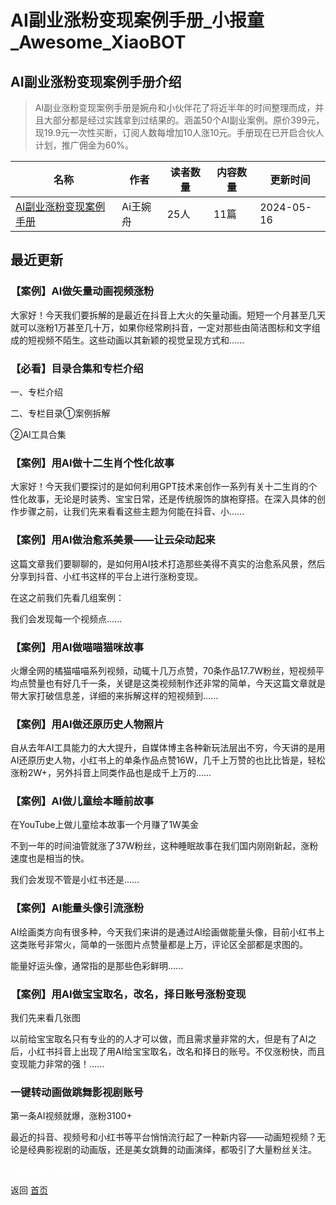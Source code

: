 # AI副业涨粉变现案例手册_小报童_Awesome_XiaoBOT

## AI副业涨粉变现案例手册介绍
> AI副业涨粉变现案例手册是婉舟和小伙伴花了将近半年的时间整理而成，并且大部分都是经过实践拿到过结果的。涵盖50个AI副业案例。原价399元，现19.9元一次性买断，订阅人数每增加10人涨10元。手册现在已开启合伙人计划，推广佣金为60%。  
  


|名称|作者|读者数量|内容数量|更新时间|
|---|---|---|---|---|
|[AI副业涨粉变现案例手册](https://xiaobot.net/p/wzai001?refer=0b133df9-27dc-423b-8101-639049001c13)|Ai王婉舟|25人|11篇|2024-05-16|

## 最近更新
### 【案例】AI做矢量动画视频涨粉

大家好！今天我们要拆解的是最近在抖音上大火的矢量动画。短短一个月甚至几天就可以涨粉1万甚至几十万，如果你经常刷抖音，一定对那些由简洁图标和文字组成的短视频不陌生。这些动画以其新颖的视觉呈现方式和......

### 【必看】目录合集和专栏介绍

一、专栏介绍

二、专栏目录①案例拆解

②AI工具合集

### 【案例】用AI做十二生肖个性化故事

大家好！今天我们要探讨的是如何利用GPT技术来创作一系列有关十二生肖的个性化故事，无论是时装秀、宝宝日常，还是传统服饰的旗袍穿搭。在深入具体的创作步骤之前，让我们先来看看这些主题为何能在抖音、小......

### 【案例】用AI做治愈系美景——让云朵动起来

这篇文章我们要聊聊的，是如何用AI技术打造那些美得不真实的治愈系风景，然后分享到抖音、小红书这样的平台上进行涨粉变现。

在这之前我们先看几组案例：

我们会发现每一个视频点......

### 【案例】用AI做喵喵猫咪故事

火爆全网的橘猫喵喵系列视频，动辄十几万点赞，70条作品17.7W粉丝，短视频平均点赞量也有好几千一条，关键是这类视频制作还非常的简单，今天这篇文章就是带大家打破信息差，详细的来拆解这样的短视频到......

### 【案例】用AI做还原历史人物照片

自从去年AI工具能力的大大提升，自媒体博主各种新玩法层出不穷，今天讲的是用AI还原历史人物，小红书上的单条作品点赞16W，几千上万赞的也比比皆是，轻松涨粉2W+，另外抖音上同类作品也是成千上万的......

### 【案例】AI做儿童绘本睡前故事

在YouTube上做儿童绘本故事一个月赚了1W美金

不到一年的时间油管就涨了37W粉丝，这种睡眠故事在我们国内刚刚新起，涨粉速度也是相当的快。

我们会发现不管是小红书还是......

### 【案例】AI能量头像引流涨粉

AI绘画类方向有很多种，今天我们来讲的是通过AI绘画做能量头像，目前小红书上这类账号非常火，简单的一张图片点赞量都是上万，评论区全部都是求图的。

能量好运头像，通常指的是那些色彩鲜明......

### 【案例】用AI做宝宝取名，改名，择日账号涨粉变现

我们先来看几张图

以前给宝宝取名只有专业的的人才可以做，而且需求量非常的大，但是有了AI之后，小红书抖音上出现了用AI给宝宝取名，改名和择日的账号。不仅涨粉快，而且变现能力非常的强！......

### 一键转动画做跳舞影视剧账号

第一条AI视频就爆，涨粉3100+

最近的抖音、视频号和小红书等平台悄悄流行起了一种新内容——动画短视频？无论是经典影视剧的动画版，还是美女跳舞的动画演绎，都吸引了大量粉丝关注。


<a href="https://github.com/Reno9527/awesome-xiaobot" style="color: white; text-decoration: none;">awesome-xiaobot</a>

返回 [首页](../README.md)
